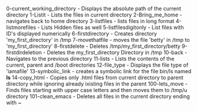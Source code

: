 0-current_working_directory - Displays the absolute path of the current directory
1-Listit - Lists the files in current directory
2-Bring_me_home - navigates back to home directory
3-listfiles - lists files in long format
4-listmorefiles - Lists Hidden files as well
5-listfilesdigitonly - List files with ID's displayed numerically
6-firstdirectory - Creates directory 'my_first_directory' in /tmp
7-movethatfile - moves the file 'betty' in /tmp to 'my_first_directory'
8-firstdelete - Deletes /tmp/my_first_directory/betty
9-firstdirdeletion - Deletes the my_first_directory Directory in /tmp
10-back - Navigates to the previous directory
11-lists - Lists the contents of the current, parent and /boot directories
12-file_type - Displays the file type of 'iamafile'
13-symbolic_link - creates a symbolic link for the file bin/ls named __ls__
14-copy_html - Copies only .html files from current directory to parent directory while ignoring already ixisting files in the parent
100-lets_move - Finds files starting with upper case letters and then moves them to /tmp/u directory
101-clean_emacs - Deletes all files in the current directory ending with ~
